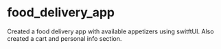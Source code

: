 # food_delivery_app
Created a food delivery app with available appetizers using switftUI. Also created a cart and personal info section. 
